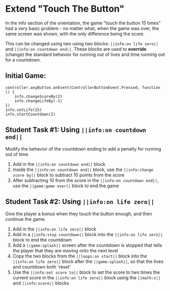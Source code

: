# Extend "Touch The Button"

In the info section of the orientation, the game "touch the button 15 times" had a very basic problem - no matter what, when the game was over, the same screen was shown, with the only difference being the score.

This can be changed using two using two blocks: ``||info:on life zero||`` and ``||info:on countdown end||``. These blocks are used to **override** (change) the standard behavior for running out of lives and time running out for a countdown.

## Initial Game:

```blocks
controller.anyButton.onEvent(ControllerButtonEvent.Pressed, function () {
    info.changeScoreBy(2)
    info.changeLifeBy(-1)
})
info.setLife(15)
info.startCountdown(2)
```

## Student Task #1: Using ``||info:on countdown end||``

Modify the behavior of the countdown ending to add a penalty for running out of time.

1. Add in the ``||info:on countdown end||`` block
2. Inside the ``||info:on countdown end||`` block, use the ``||info:change score by||`` block to subtract 10 points from the score
3. After subtracting 10 from the score in the ``||info:on countdown end||``, use the ``||game:game over||`` block to end the game

## Student Task #2: Using ``||info:on life zero||``

Give the player a bonus when they touch the button enough, and then continue the game.

1. Add in the ``||info:on life zero||`` block
2. Add in a ``||info:stop countdown||`` block into the ``||info:on life zero||`` block to end the countdown
3. Add a ``||game:splash||`` screen after the countdown is stopped that tells the player that they are moving onto the next level
4. Copy the two blocks from the ``||loops:on start||`` block into the ``||info:on life zero||`` block after the ``||game:splash||``, so that the lives and countdown both 'reset'
5. Use the ``||info:set score to||`` block to set the score to two times the current score in the ``||info:on life zero||`` block using the ``||math:x||`` and ``||info:score||`` blocks
